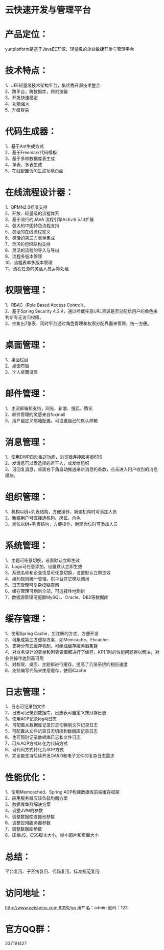 # 云快速开发与管理平台

# 产品定位：  
yunplatform是基于JavaEE开源、轻量级的企业敏捷开发与管理平台  

# 技术特点：  
1、JEE轻量级技术架构平台，集优秀开源技术整合  
2、跨平台，跨数据库，跨浏览器  
3、开发快速稳定  
4、功能强大  
5、升级容易  
  
# 代码生成器：  
1、基于Ant生成方式  
2、基于Freemark代码模板  
3、基于多种数据库表生成  
4、单表、多表生成  
5、在线配置访问生成功能页面  
  
# 在线流程设计器：  
1、BPMN2.0标准支持  
2、开放、轻量级的流程体系  
3、基于流行的JAVA 流程引擎Activiti 5.14扩展  
4、强大的中国特色流程支持  
5、灵活的在线流程定义  
6、灵活的第三方表单集成  
7、灵活的组织结构支持  
8、灵活的流程的导入与导出  
9、流程多版本管理  
10、流程表单多版本管理  
11、流程任务的灵活人员运算处理  
   
# 权限管理：  
1、RBAC（Role Based Access Control）。  
2、基于Spring Security 4.2.4，通过拦截任意URL资源是否分配给用户的角色来判断有无访问权限。  
3、抽象出7张表，同时平台通过角色管理和权限分配界面来管理，统一方便。  

# 桌面管理：  
1、桌面栏目  
2、桌面布局  
3、个人桌面设置  

# 邮件管理：  
1、主流邮箱都支持，网易、新浪、搜狐、腾讯  
2、邮件管理的灵感来自foxmail  
3、用户自定义邮箱配置，可设置自己的默认邮箱  

# 消息管理：  
1、使用DWR自动推送功能，浏览器连接服务器60S  
2、发消息可以发选择的若干人，或发给组织  
3、可回复消息，桌面右下角自动推送来新消息的条数，点击进入用户收到的消息模块。  

# 组织管理：  
1、机构以树+列表结构，方便操作，新建机构时可添加人员  
2、新建用户可直接选机构、岗位、角色  
3、岗位以树+列表结构，方便操作，新建岗位时可添加人员  

# 系统管理：  
1、主题可任意切换，设置默认立即生效  
2、Logo可任意添加，设置默认立即生效  
3、系统名称和企业信息可任意切换，设置默认立即生效  
4、编码规则统一管理，供平台其它模块调用  
5、日志管理可复杂模糊查询  
6、缓存管理可刷新全部，可选择性地刷新  
7、数据源管理可配置MySQL、Oracle、DB2等数据库  

# 缓存管理：  
1、使用Spring Cache，加注解的方式，方便开发  
2、可集成第三方缓存方案，如Memcache、Ehcache  
3、支持分布式缓存机制，可组成缓存服务器集群  
4、对业务设计的表单和列表设置都进行了缓存，KP1.1时的性能问题得以解决，对业务操作达到高可用  
5、对权限、桌面、主题都进行缓存，提高了几倍系统的相应速度  
6、支持编写代码来使用缓存，使用iCache  

# 日志管理：  
1、日志可记录到文件  
2、日志可记录到数据库，日志表可自定义按月存日志  
3、使用AOP记录log4j日志  
4、可配置从数据库记录日志切换到文件记录日志  
5、可配置从文件记录日志切换到数据库记录日志  
6、也可同时记录数据库日志和文件日志  
7、可从AOP方式转化为代码方式  
8、可代码方式转化为AOP方式  
9、完全能支持后续开发OA5.0和电子文件的复杂日志需求  

# 性能优化：  
1、使用Memcached、Spring AOP构建数据库前端缓存框架  
2、应用服务器应该负载均衡方案  
3、数据库集群解决方案  
4、调整JVM的参数  
5、调整数据库连接池参数  
6、调整应用服务器参数  
7、调整数据库参数  
8、压缩JS、CSS脚本大小，缩小图片和页面大小  

# 总结：  
平台复用、子系统复用、代码复用、标准规范复用  

# 访问地址：
http://www.peishequ.com:8090/yp
用户名：admin
密码：123

# 官方QQ群：
337191427





















